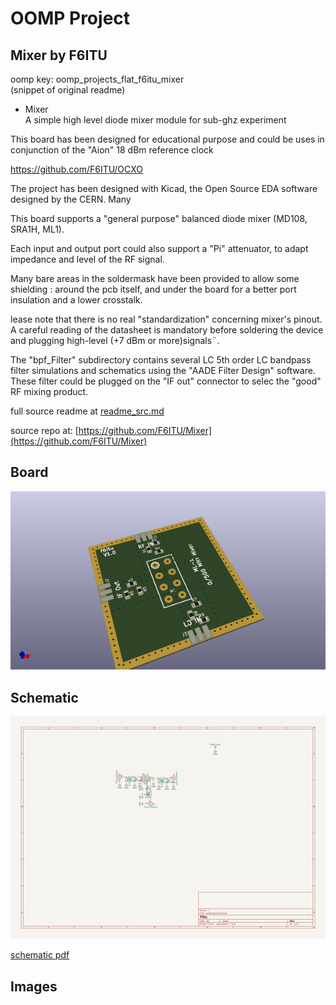 # OOMP Project  
## Mixer  by F6ITU  
  
oomp key: oomp_projects_flat_f6itu_mixer  
(snippet of original readme)  
  
- Mixer  
A simple high level diode mixer module for sub-ghz experiment  
  
This board has been designed for educational purpose and could be uses in conjunction of the "Aion" 18 dBm reference clock   
  
https://github.com/F6ITU/OCXO   
  
The project has been designed with Kicad, the Open Source EDA software designed by the CERN. Many   
  
This board supports a "general purpose" balanced diode mixer (MD108, SRA1H, ML1).  
  
Each input and output port could also support a "Pi" attenuator, to adapt impedance and level of the RF signal.  
  
Many bare areas in the soldermask have been provided to allow some shielding : around the pcb itself, and under the board for a better port   
insulation and a lower crosstalk.   
  
lease note that there is no real "standardization" concerning mixer's pinout. A careful reading of the datasheet is mandatory before soldering the device   
and plugging high-level (+7 dBm or more)signals¨.  
  
The "bpf_Filter" subdirectory contains several LC 5th order LC bandpass filter simulations and schematics using the "AADE Filter Design" software.   
These filter could be plugged on the "IF out" connector to selec the "good" RF mixing product.  
  
  
  full source readme at [readme_src.md](readme_src.md)  
  
source repo at: [https://github.com/F6ITU/Mixer](https://github.com/F6ITU/Mixer)  
## Board  
  
[![working_3d.png](working_3d_600.png)](working_3d.png)  
## Schematic  
  
[![working_schematic.png](working_schematic_600.png)](working_schematic.png)  
  
[schematic pdf](working_schematic.pdf)  
## Images  
